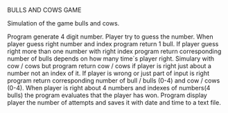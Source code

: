BULLS AND COWS GAME

Simulation of the game bulls and cows. 

Program generate 4 digit number. Player try to guess the number. When player guess right number and index program return 1 bull. If player guess right more than one number with right index program return corresponding number of bulls depends on how many time´s player right. Simulary with cow / cows but program return cow / cows if player is right just about a number not an index of it. If player is wrong or just part of input is right program return corresponding number of bull / bulls (0-4) and cow / cows (0-4). When player is right about 4 numbers and indexes of numbers(4 bulls) the program evaluates that the player has won. Program display player the number of attempts and saves it with date and time to a text file.

